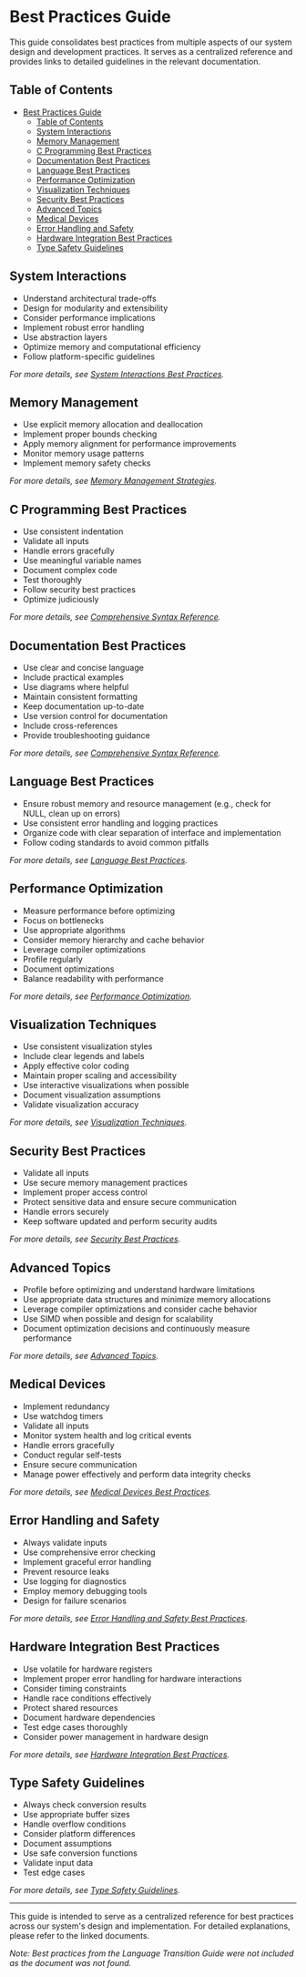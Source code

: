 # Best Practices Guide

This guide consolidates best practices from multiple aspects of our system design and development practices. It serves as a centralized reference and provides links to detailed guidelines in the relevant documentation.

## Table of Contents

- [Best Practices Guide](#best-practices-guide)
  - [Table of Contents](#table-of-contents)
  - [System Interactions](#system-interactions)
  - [Memory Management](#memory-management)
  - [C Programming Best Practices](#c-programming-best-practices)
  - [Documentation Best Practices](#documentation-best-practices)
  - [Language Best Practices](#language-best-practices)
  - [Performance Optimization](#performance-optimization)
  - [Visualization Techniques](#visualization-techniques)
  - [Security Best Practices](#security-best-practices)
  - [Advanced Topics](#advanced-topics)
  - [Medical Devices](#medical-devices)
  - [Error Handling and Safety](#error-handling-and-safety)
  - [Hardware Integration Best Practices](#hardware-integration-best-practices)
  - [Type Safety Guidelines](#type-safety-guidelines)

## System Interactions

- Understand architectural trade-offs
- Design for modularity and extensibility
- Consider performance implications
- Implement robust error handling
- Use abstraction layers
- Optimize memory and computational efficiency
- Follow platform-specific guidelines

_For more details, see [System Interactions Best Practices](../optimization_techniques/system-interactions.md)._

## Memory Management

- Use explicit memory allocation and deallocation
- Implement proper bounds checking
- Apply memory alignment for performance improvements
- Monitor memory usage patterns
- Implement memory safety checks

_For more details, see [Memory Management Strategies](../optimization_techniques/memory-management-strategies.md)._

## C Programming Best Practices

- Use consistent indentation
- Validate all inputs
- Handle errors gracefully
- Use meaningful variable names
- Document complex code
- Test thoroughly
- Follow security best practices
- Optimize judiciously

_For more details, see [Comprehensive Syntax Reference](../language_guides/comprehensive-syntax-reference.md)._

## Documentation Best Practices

- Use clear and concise language
- Include practical examples
- Use diagrams where helpful
- Maintain consistent formatting
- Keep documentation up-to-date
- Use version control for documentation
- Include cross-references
- Provide troubleshooting guidance

_For more details, see [Comprehensive Syntax Reference](../language_guides/comprehensive-syntax-reference.md)._

## Language Best Practices

- Ensure robust memory and resource management (e.g., check for NULL, clean up on errors)
- Use consistent error handling and logging practices
- Organize code with clear separation of interface and implementation
- Follow coding standards to avoid common pitfalls

_For more details, see [Language Best Practices](../language_guides/language-best-practices.md)._

## Performance Optimization

- Measure performance before optimizing
- Focus on bottlenecks
- Use appropriate algorithms
- Consider memory hierarchy and cache behavior
- Leverage compiler optimizations
- Profile regularly
- Document optimizations
- Balance readability with performance

_For more details, see [Performance Optimization](../optimization_techniques/performance-optimization.md)._

## Visualization Techniques

- Use consistent visualization styles
- Include clear legends and labels
- Apply effective color coding
- Maintain proper scaling and accessibility
- Use interactive visualizations when possible
- Document visualization assumptions
- Validate visualization accuracy

_For more details, see [Visualization Techniques](../optimization_techniques/visualization-techniques.md)._

## Security Best Practices

- Validate all inputs
- Use secure memory management practices
- Implement proper access control
- Protect sensitive data and ensure secure communication
- Handle errors securely
- Keep software updated and perform security audits

_For more details, see [Security Best Practices](../language_guides/security-best-practices.md)._

## Advanced Topics

- Profile before optimizing and understand hardware limitations
- Use appropriate data structures and minimize memory allocations
- Leverage compiler optimizations and consider cache behavior
- Use SIMD when possible and design for scalability
- Document optimization decisions and continuously measure performance

_For more details, see [Advanced Topics](../language_guides/advanced-topics.md)._

## Medical Devices

- Implement redundancy
- Use watchdog timers
- Validate all inputs
- Monitor system health and log critical events
- Handle errors gracefully
- Conduct regular self-tests
- Ensure secure communication
- Manage power effectively and perform data integrity checks

_For more details, see [Medical Devices Best Practices](../overview/medical-devices.md)._

## Error Handling and Safety

- Always validate inputs
- Use comprehensive error checking
- Implement graceful error handling
- Prevent resource leaks
- Use logging for diagnostics
- Employ memory debugging tools
- Design for failure scenarios

_For more details, see [Error Handling and Safety Best Practices](../language_guides/error-handling-and-safety.md)._

## Hardware Integration Best Practices

- Use volatile for hardware registers
- Implement proper error handling for hardware interactions
- Consider timing constraints
- Handle race conditions effectively
- Protect shared resources
- Document hardware dependencies
- Test edge cases thoroughly
- Consider power management in hardware design

_For more details, see [Hardware Integration Best Practices](../optimization_techniques/hardware-integration.md)._

## Type Safety Guidelines

- Always check conversion results
- Use appropriate buffer sizes
- Handle overflow conditions
- Consider platform differences
- Document assumptions
- Use safe conversion functions
- Validate input data
- Test edge cases

_For more details, see [Type Safety Guidelines](../language_guides/type-conversions.md)._

---

This guide is intended to serve as a centralized reference for best practices across our system's design and implementation. For detailed explanations, please refer to the linked documents.

_Note: Best practices from the Language Transition Guide were not included as the document was not found._
